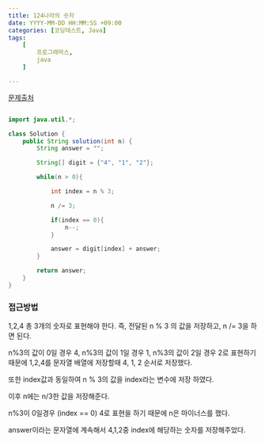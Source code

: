 ```yaml
---
title: 124나라의 숫자
date: YYYY-MM-DD HH:MM:SS +09:00
categories: [코딩테스트, Java]
tags:
    [
        프로그래머스,
        java
    ]

---
```


<a href="https://school.programmers.co.kr/learn/courses/30/lessons/12899">문제출처</a>



```java

import java.util.*;

class Solution {
    public String solution(int n) {
        String answer = "";

        String[] digit = {"4", "1", "2"};

        while(n > 0){

            int index = n % 3;

            n /= 3;

            if(index == 0){
                n--;
            }

            answer = digit[index] + answer;
        }

        return answer;
    }
}


```

### **접근방법**

1,2,4 총 3개의 숫자로 표현해야 한다.
즉, 전달된 n % 3 의 값을 저장하고, n /= 3을 하면 된다.

n%3의 값이 0일 경우 4,
n%3의 값이 1일 경우 1,
n%3의 값이 2일 경우 2로 표현하기 때문에 1,2,4를 문자열 배열에 저장할때 4, 1, 2 순서로 저장했다.

또한 index값과 동일하여 n % 3의 값을 index라는 변수에 저장 하였다.

이후 n에는 n/3한 값을 저장해준다.

n%3이 0일경우 (index == 0) 4로 표현을 하기 때문에 n은 마이너스를 했다.

answer이라는 문자열에 계속해서 4,1,2중 index에 해당하는 숫자를 저장해주었다. 